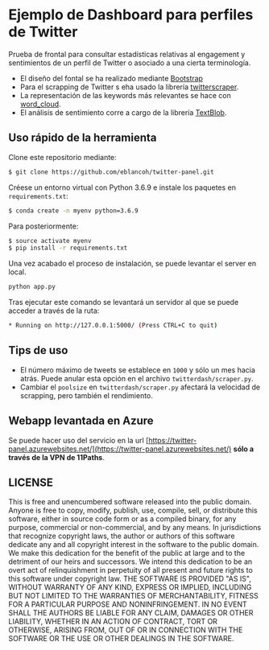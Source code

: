 # Ejemplo de Dashboard para perfiles de Twitter

Prueba de frontal para consultar estadísticas relativas al engagement y sentimientos de un perfil de Twitter o asociado a una cierta terminología.
* El diseño del fontal se ha realizado mediante [Bootstrap](https://bootstrapstudio.io)
* Para el scrapping de Twitter s eha usado la librería [twitterscraper](https://github.com/taspinar/twitterscraper).
* La representación de las keywords más relevantes se hace con [word_cloud](https://github.com/amueller/word_cloud).
* El análisis de sentimiento corre a cargo de la librería [TextBlob](https://github.com/sloria/textblob).


## Uso rápido de la herramienta
Clone este repositorio mediante:
```bash 
$ git clone https://github.com/eblancoh/twitter-panel.git
```

Créese un entorno virtual con Python 3.6.9 e instale los paquetes en `requirements.txt`:

```bash 
$ conda create -n myenv python=3.6.9
```
Para posteriormente:
```bash
$ source activate myenv
$ pip install -r requirements.txt
```
Una vez acabado el proceso de instalación, se puede levantar el server en local.

```python
python app.py
```
Tras ejecutar este comando se levantará un servidor al que se puede acceder a través de la ruta:

```bash
* Running on http://127.0.0.1:5000/ (Press CTRL+C to quit)
```

## Tips de uso

* El número máximo de tweets se establece en `1000` y sólo un mes hacia atrás. Puede anular esta opción en el archivo `twitterdash/scraper.py`.
* Cambiar el `poolsize` en `twitterdash/scraper.py` afectará la velocidad de scrapping, pero también el rendimiento.

## Webapp levantada en Azure

Se puede hacer uso del servicio en la url [https://twitter-panel.azurewebsites.net/](https://twitter-panel.azurewebsites.net/) **sólo a través de la VPN de 11Paths**.

## LICENSE
This is free and unencumbered software released into the public domain.
Anyone is free to copy, modify, publish, use, compile, sell, or
distribute this software, either in source code form or as a compiled
binary, for any purpose, commercial or non-commercial, and by any
means.
In jurisdictions that recognize copyright laws, the author or authors
of this software dedicate any and all copyright interest in the
software to the public domain. We make this dedication for the benefit
of the public at large and to the detriment of our heirs and
successors. We intend this dedication to be an overt act of
relinquishment in perpetuity of all present and future rights to this
software under copyright law.
THE SOFTWARE IS PROVIDED "AS IS", WITHOUT WARRANTY OF ANY KIND,
EXPRESS OR IMPLIED, INCLUDING BUT NOT LIMITED TO THE WARRANTIES OF
MERCHANTABILITY, FITNESS FOR A PARTICULAR PURPOSE AND NONINFRINGEMENT.
IN NO EVENT SHALL THE AUTHORS BE LIABLE FOR ANY CLAIM, DAMAGES OR
OTHER LIABILITY, WHETHER IN AN ACTION OF CONTRACT, TORT OR OTHERWISE,
ARISING FROM, OUT OF OR IN CONNECTION WITH THE SOFTWARE OR THE USE OR
OTHER DEALINGS IN THE SOFTWARE.